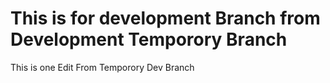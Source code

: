 # This is for development Branch from Development Temporory Branch
This is one Edit From Temporory Dev Branch

